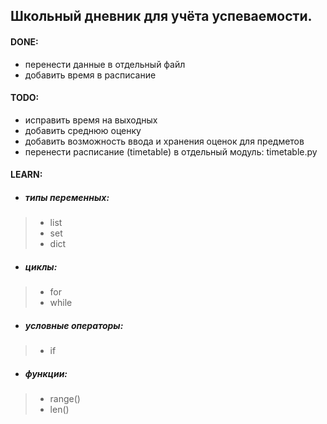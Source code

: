 ## Школьный дневник для учёта успеваемости.

#### DONE:
- перенести данные в отдельный файл
- добавить время в расписание

#### TODO:
- исправить время на выходных
- добавить среднюю оценку
- добавить возможность ввода и хранения оценок для предметов
- перенести расписание (timetable) в отдельный модуль: timetable.py

#### LEARN:
- ##### типы переменных:
> - list
> - set
> - dict
- ##### циклы:
> - for
> - while
- ##### условные операторы:
> - if
- ##### функции:
> - range()
> - len()
